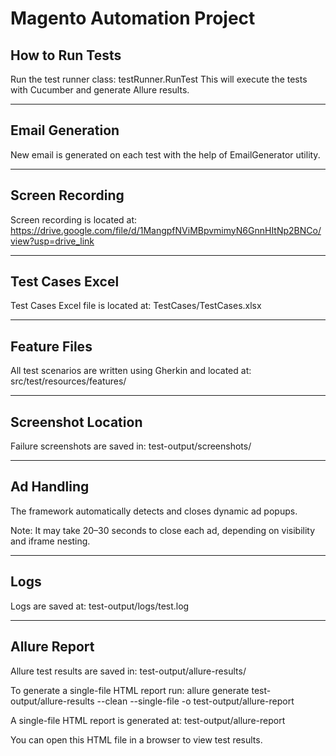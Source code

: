 # Magento Automation Project

##  How to Run Tests
Run the test runner class:
testRunner.RunTest
This will execute the tests with Cucumber and generate Allure results.

---
## Email Generation
New email is generated on each test with the help of EmailGenerator utility.

---
## Screen Recording
Screen recording is located at:
https://drive.google.com/file/d/1MangpfNViMBpvmimyN6GnnHItNp2BNCo/view?usp=drive_link

---
## Test Cases Excel
Test Cases Excel file is located at: TestCases/TestCases.xlsx

---
## Feature Files
All test scenarios are written using Gherkin and located at:
src/test/resources/features/

---
## Screenshot Location
Failure screenshots are saved in:
test-output/screenshots/

---

## Ad Handling
The framework automatically detects and closes dynamic ad popups.

 Note: It may take 20–30 seconds to close each ad, depending on visibility and iframe nesting.

---

## Logs

Logs are saved at: test-output/logs/test.log

---

## Allure Report
Allure test results are saved in:
test-output/allure-results/

To generate a single-file HTML report run:
allure generate test-output/allure-results --clean --single-file -o test-output/allure-report

A single-file HTML report is generated at:
test-output/allure-report

You can open this HTML file in a browser to view test results.